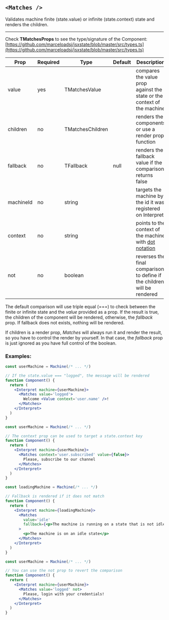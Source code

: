 ## `<Matches />`

Validates machine finite (state.value) or infinite (state.context) state and renders the children.

---

Check **TMatchesProps** to see the type/signature of the Component:
[https://github.com/marceloadsj/jsxstate/blob/master/src/types.ts](https://github.com/marceloadsj/jsxstate/blob/master/src/types.ts)

| Prop      | Required | Type             | Default | Description                                                                                   |
| --------- | -------- | ---------------- | ------- | --------------------------------------------------------------------------------------------- |
| value     | yes      | TMatchesValue    |         | compares the value prop against the state or the context of the machine                       |
| children  | no       | TMatchesChildren |         | renders the components or use a render prop function                                          |
| fallback  | no       | TFallback        | null    | renders the fallback value if the comparison returns false                                    |
| machineId | no       | string           |         | targets the machine by the id it was registered on Interpret                                  |
| context   | no       | string           |         | points to the context of the machine with [dot notation](https://lodash.com/docs/4.17.15#get) |
| not       | no       | boolean          |         | reverses the final comparison to define if the children will be rendered                      |

The default comparison will use triple equal (===) to check between the finite or infinite state and the _value_ provided as a prop.
If the result is true, the children of the component will be rendered, otherwise, the _fallback_ prop. If fallback does not exists, nothing will be rendered.

If children is a render prop, _Matches_ will always run it and render the result, so you have to control the render by yourself.
In that case, the _fallback_ prop is just ignored as you have full control of the boolean.

### Examples:

```jsx
const userMachine = Machine(/* ... */)

// If the state.value === "logged", the message will be rendered
function Component() {
  return (
    <Interpret machine={userMachine}>
      <Matches value='logged'>
        Welcome <Value context='user.name' />!
      </Matches>
    </Interpret>
  )
}
```

```jsx
const userMachine = Machine(/* ... */)

// The context prop can be used to target a state.context key
function Component() {
  return (
    <Interpret machine={userMachine}>
      <Matches context='user.subscribed' value={false}>
        Please, subscribe to our channel
      </Matches>
    </Interpret>
  )
}
```

```jsx
const loadingMachine = Machine(/* ... */)

// Fallback is rendered if it does not match
function Component() {
  return (
    <Interpret machine={loadingMachine}>
      <Matches
        value='idle'
        fallback={<p>The machine is running on a state that is not idle</p>}
      >
        <p>The machine is on an idle state</p>
      </Matches>
    </Interpret>
  )
}
```

```jsx
const userMachine = Machine(/* ... */)

// You can use the not prop to revert the comparison
function Component() {
  return (
    <Interpret machine={userMachine}>
      <Matches value='logged' not>
        Please, login with your credentials!
      </Matches>
    </Interpret>
  )
}
```
